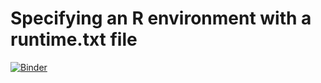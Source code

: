 # Specifying an R environment with a runtime.txt file

[![Binder](https://mybinder.org/badge_logo.svg)](https://mybinder.org/v2/gh/nomcomm/communication_health_networks/master)
